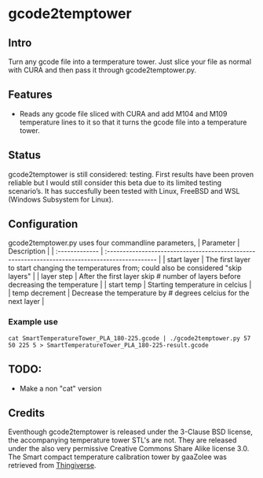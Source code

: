 # gcode2temptower

## Intro
Turn any gcode file into a termperature tower. Just slice your file as normal with CURA and then pass it through gcode2temptower.py. 

## Features
- Reads any gcode file sliced with CURA and add M104 and M109 temperature lines to it so that it turns the gcode file into a temperature tower.

## Status
gcode2temptower is still considered: testing. First results have been proven reliable but I would still consider this beta due to its limited testing scenario’s. It has succesfully been tested with Linux, FreeBSD and WSL (Windows Subsystem for Linux).

## Configuration
gcode2temptower.py uses four commandline parameters,
| Parameter      | Description                                                                                     |
| :------------- | :---------------------------------------------------------------------------------------------- |
| start layer    | The first layer to start changing the temperatures from; could also be considered "skip layers" |
| layer step     | After the first layer skip # number of layers before decreasing the temperature                 |
| start temp     | Starting temperature in celcius                                                                 |
| temp decrement | Decrease the temperature by # degrees celcius for the next layer                                |

### Example use
```
cat SmartTemperatureTower_PLA_180-225.gcode | ./gcode2temptower.py 57 50 225 5 > SmartTemperatureTower_PLA_180-225-result.gcode
```

## TODO:
- Make a non "cat" version

## Credits
Eventhough gcode2temptower is released under the 3-Clause BSD license, the accompanying temperature tower STL's are not. They are released under the also very permissive Creative Commons Share Alike license 3.0. The Smart compact temperature calibration tower by gaaZolee was retrieved from [Thingiverse](http://www.thingiverse.com/thing:2729076).
  
